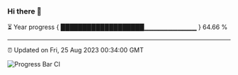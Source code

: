 ### Hi there 👋

⏳ Year progress { ███████████████████▁▁▁▁▁▁▁▁▁▁▁ } 64.66 %

---

⏰ Updated on Fri, 25 Aug 2023 00:34:00 GMT

![Progress Bar CI](https://github.com/Shyam-Makwana/GitHub-Actions-Demo/workflows/Progress%20Bar%20CI/badge.svg)

